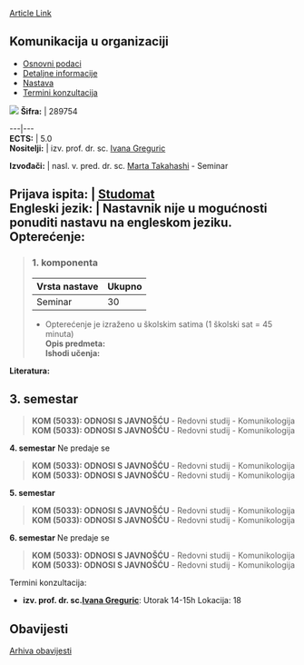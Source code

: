 [Article Link](https://www.fhs.hr/predmet/kuo_b)

## Komunikacija u organizaciji
  * [Osnovni podaci](https://www.fhs.hr/predmet/kuo_b#v1id-523774_177863_1_0 "Osnovni podaci")
  * [Detaljne informacije](https://www.fhs.hr/predmet/kuo_b#v1id-523774_177863_1_1 "Detaljne informacije")
  * [Nastava](https://www.fhs.hr/predmet/kuo_b#v1id-523774_177863_1_2 "Nastava")
  * [Termini konzultacija](https://www.fhs.hr/predmet/kuo_b#v1id-523774_177863_1_3 "Termini konzultacija")


[![](https://www.fhs.hr/img/flags/gif/hr.gif)](https://www.fhs.hr/predmet/kuo_b)
**Šifra:** |  289754  
  
---|---  
**ECTS:** |  5.0   
**Nositelji:** |  izv. prof. dr. sc. [Ivana Greguric](https://www.fhs.hr/djelatnik/ivana.greguric)   
  
**Izvođači:** |  nasl. v. pred. dr. sc. [Marta Takahashi](https://www.fhs.hr/djelatnik/marta.takahashi) - Seminar  
  
**Prijava ispita:** |  [Studomat](http://www.isvu.hr/studomat)  
**Engleski jezik:** |  Nastavnik nije u mogućnosti ponuditi nastavu na engleskom jeziku.   
**Opterećenje:**  
---  
> ### 1. komponenta
> | Vrsta nastave | Ukupno  
> ---|---  
> Seminar | 30  
> * Opterećenje je izraženo u školskim satima (1 školski sat = 45 minuta)   
**Opis predmeta:**  
> **Ishodi učenja:**  

  
**Literatura:**  

  
**3. semestar**  
---  
> **KOM (5033): ODNOSI S JAVNOŠĆU** - Redovni studij - Komunikologija  
>  **KOM (5033): ODNOSI S JAVNOŠĆU** - Redovni studij - Komunikologija  
>   
  
**4. semestar** Ne predaje se  
> **KOM (5033): ODNOSI S JAVNOŠĆU** - Redovni studij - Komunikologija  
>  **KOM (5033): ODNOSI S JAVNOŠĆU** - Redovni studij - Komunikologija  
>   
  
**5. semestar**  
> **KOM (5033): ODNOSI S JAVNOŠĆU** - Redovni studij - Komunikologija  
>  **KOM (5033): ODNOSI S JAVNOŠĆU** - Redovni studij - Komunikologija  
>   
  
**6. semestar** Ne predaje se  
> **KOM (5033): ODNOSI S JAVNOŠĆU** - Redovni studij - Komunikologija  
>  **KOM (5033): ODNOSI S JAVNOŠĆU** - Redovni studij - Komunikologija  
>   
Termini konzultacija: 
  * **izv. prof. dr. sc.[Ivana Greguric](https://www.fhs.hr/djelatnik/ivana.greguric)**: 
Utorak 14-15h 
Lokacija: 18 


## Obavijesti
[Arhiva obavijesti](https://www.fhs.hr/predmet/kuo_b?@=21txn#news_133073 "Arhiva obavijesti")
